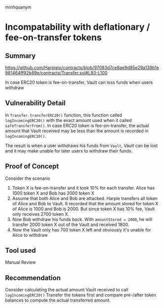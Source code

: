 minhquanym
# Incompatability with deflationary / fee-on-transfer tokens

## Summary

https://github.com/Harpieio/contracts/blob/97083d7ce8ae9d85e29a139b1e981464ff92b89e/contracts/Transfer.sol#L93-L100

In case ERC20 token is fee-on-transfer, Vault can loss funds when users withdraw

## Vulnerability Detail

In `Transfer.transferERC20()` function, this function called `logIncomingERC20()` with the exact amount used when it called `safeTransferFrom()`. In case ERC20 token is fee-on-transfer, the actual amount that Vault received may be less than the amount is recorded in `logIncomingERC20()`. 

The result is when a user withdraws his funds from `Vault`, Vault can be lost and it may make unable for later users to withdraw their funds.

## Proof of Concept

Consider the scenario
1. Token X is fee-on-transfer and it took 10% for each transfer. Alice has 1000 token X and Bob has 2000 token X
2. Assume that both Alice and Bob are attacked. Harpie transfers all token of Alice and Bob to Vault. It recorded that the amount stored for token X of Alice is 1000 and Bob is 2000. But since token X has 10% fee, Vault only receives 2700 token X.
3. Now Bob withdraw his funds back. With `amountStored = 2000`, he will transfer 2000 token X out of the Vault and received 1800. 
4. Now the Vault only has 700 token X left and obviously it's unable for Alice to withdraw

## Tool used

Manual Review

## Recommendation

Consider calculating the actual amount Vault received to call `logIncomingERC20()`
Transfer the tokens first and compare pre-/after token balances to compute the actual transferred amount.

